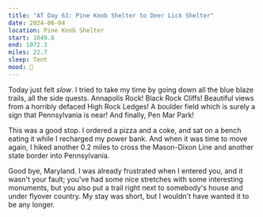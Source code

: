 ```yaml
---
title: "AT Day 63: Pine Knob Shelter to Deer Lick Shelter"
date: 2024-06-04
location: Pine Knob Shelter
start: 1049.6
end: 1072.3
miles: 22.7
sleep: Tent
mood: 🙂
---
```

Today just felt *slow*. I tried to take my time by going down all the blue blaze trails, all the side quests. Annapolis Rock! Black Rock Cliffs! Beautiful views from a horribly defaced High Rock Ledges! A boulder field which is surely a sign that Pennsylvania is near! And finally, Pen Mar Park!

This was a good stop. I ordered a pizza and a coke, and sat on a bench eating it while I recharged my power bank. And when it was time to move again, I hiked another 0.2 miles to cross the Mason-Dixon Line and another state border into Pennsylvania.

Good bye, Maryland. I was already frustrated when I entered you, and it wasn't your fault; you've had some nice stretches with some interesting monuments, but you also put a trail right next to somebody's house and under flyover country. My stay was short, but I wouldn't have wanted it to be any longer.
